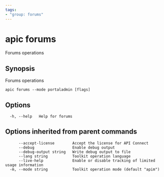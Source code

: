 ```yaml
---
tags:
- "group: forums"
---
```

# apic forums

Forums operations

## Synopsis

Forums operations

```
apic forums --mode portaladmin [flags]
```

## Options

```
  -h, --help   Help for forums
```

## Options inherited from parent commands

```
      --accept-license        Accept the license for API Connect
      --debug                 Enable debug output
      --debug-output string   Write debug output to file
      --lang string           Toolkit operation language
      --live-help             Enable or disable tracking of limited usage information
  -m, --mode string           Toolkit operation mode (default "apim")
```
